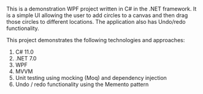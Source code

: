 This is a demonstration WPF project written in C# in the .NET framework. It is a simple UI allowing the user to add circles to a canvas and then drag those circles to different locations. The application also has Undo/redo functionality.

This project demonstrates the following technologies and approaches:

1) C# 11.0
2) .NET 7.0
3) WPF
4) MVVM
5) Unit testing using mocking (Moq) and dependency injection
6) Undo / redo functionality using the Memento pattern
